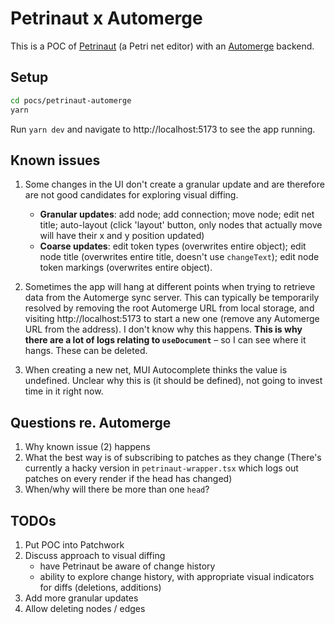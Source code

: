 # Petrinaut x Automerge

This is a POC of [Petrinaut](https://github.com/hashintel/hash/tree/main/libs/%40hashintel/petrinaut) (a Petri net editor) with an [Automerge](https://automerge.org/) backend.

## Setup

```bash
cd pocs/petrinaut-automerge
yarn
```

Run `yarn dev` and navigate to http://localhost:5173 to see the app running.

## Known issues

1. Some changes in the UI don't create a granular update and are therefore are not good candidates for exploring visual diffing.

   - **Granular updates**: add node; add connection; move node; edit net title; auto-layout (click 'layout' button, only nodes that actually move will have their x and y position updated)
   - **Coarse updates**: edit token types (overwrites entire object); edit node title (overwrites entire title, doesn't use `changeText`); edit node token markings (overwrites entire object).
2. Sometimes the app will hang at different points when trying to retrieve data from the Automerge sync server. This can typically be temporarily resolved by removing the root Automerge URL from local storage, and visiting http://localhost:5173 to start a new one (remove any Automerge URL from the address). I don't know why this happens. **This is why there are a lot of logs relating to `useDocument`** – so I can see where it hangs. These can be deleted.
3. When creating a new net, MUI Autocomplete thinks the value is undefined. Unclear why this is (it should be defined), not going to invest time in it right now.

## Questions re. Automerge
1. Why known issue (2) happens
2. What the best way is of subscribing to patches as they change (There's currently a hacky version in `petrinaut-wrapper.tsx` which logs out patches on every render if the head has changed)
3. When/why will there be more than one `head`?

## TODOs

1. Put POC into Patchwork
2. Discuss approach to visual diffing
   - have Petrinaut be aware of change history
   - ability to explore change history, with appropriate visual indicators for diffs (deletions, additions)
3. Add more granular updates
4. Allow deleting nodes / edges
